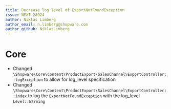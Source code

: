 ```yaml
---
title: Decrease log level of ExportNotFoundException
issue: NEXT-28924
author: Niklas Limberg
author_email: n.limberg@shopware.com
author_github: NiklasLimberg
---
```

# Core
* Changed `\Shopware\Core\Content\ProductExport\SalesChannel\ExportController::logException` to allow for log_level specification
* Changed `\Shopware\Core\Content\ProductExport\SalesChannel\ExportController::index` to log the `ExportNotFoundException` with the log_level `Level::Warning`
